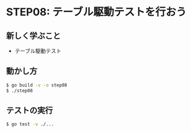 # STEP08: テーブル駆動テストを行おう

## 新しく学ぶこと

* テーブル駆動テスト

## 動かし方

```sh
$ go build -v -o step08
$ ./step08
```

## テストの実行

```sh
$ go test -v ./...
```
